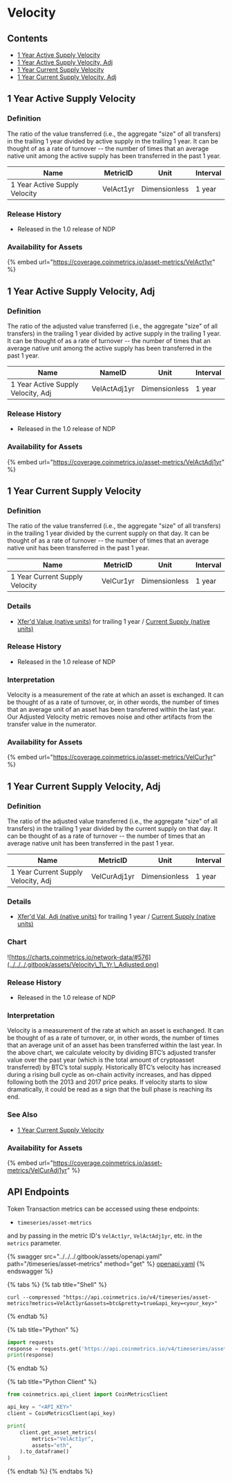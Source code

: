 # Velocity

## Contents

* [1 Year Active Supply Velocity](velocity.md#velactadj1yr)
* [1 Year Active Supply Velocity, Adj](velocity.md#velactadj1yr)
* [1 Year Current Supply Velocity](velocity.md#velcur1yr)
* [1 Year Current Supply Velocity, Adj](velocity.md#velcuradj1yr)

## 1 Year Active Supply Velocity <a href="#velact1yr" id="velact1yr"></a>

### Definition

The ratio of the value transferred (i.e., the aggregate "size" of all transfers) in the trailing 1 year divided by active supply in the trailing 1 year. It can be thought of as a rate of turnover -- the number of times that an average native unit among the active supply has been transferred in the past 1 year.

| Name                          | MetricID  | Unit          | Interval |
| ----------------------------- | --------- | ------------- | -------- |
| 1 Year Active Supply Velocity | VelAct1yr | Dimensionless | 1 year   |

### Release History

* Released in the 1.0 release of NDP

### Availability for Assets

{% embed url="https://coverage.coinmetrics.io/asset-metrics/VelAct1yr" %}

## 1 Year Active Supply Velocity, Adj <a href="#velactadj1yr" id="velactadj1yr"></a>

### Definition

The ratio of the adjusted value transferred (i.e., the aggregate "size" of all transfers) in the trailing 1 year divided by active supply in the trailing 1 year. It can be thought of as a rate of turnover -- the number of times that an average native unit among the active supply has been transferred in the past 1 year.

| Name                               | NameID       | Unit          | Interval |
| ---------------------------------- | ------------ | ------------- | -------- |
| 1 Year Active Supply Velocity, Adj | VelActAdj1yr | Dimensionless | 1 year   |

### Release History

* Released in the 1.0 release of NDP

### Availability for Assets

{% embed url="https://coverage.coinmetrics.io/asset-metrics/VelActAdj1yr" %}

## 1 Year Current Supply Velocity <a href="#velcur1yr" id="velcur1yr"></a>

### Definition

The ratio of the value transferred (i.e., the aggregate "size" of all transfers) in the trailing 1 year divided by the current supply on that day. It can be thought of as a rate of turnover -- the number of times that an average native unit has been transferred in the past 1 year.

| Name                           | MetricID  | Unit          | Interval |
| ------------------------------ | --------- | ------------- | -------- |
| 1 Year Current Supply Velocity | VelCur1yr | Dimensionless | 1 year   |

### Details

* [Xfer'd Value (native units)](../../transactions/txtfrvalntv.md) for trailing 1 year / [Current Supply (native units)](broken-reference)

### Release History

* Released in the 1.0 release of NDP

### Interpretation

Velocity​ is a measurement of the rate at which an asset is exchanged. It can be thought of as a rate of turnover, or, in other words, the number of times that an average unit of an asset has been transferred within the last year. Our Adjusted Velocity metric removes noise and other artifacts from the transfer value in the numerator.

### Availability for Assets

{% embed url="https://coverage.coinmetrics.io/asset-metrics/VelCur1yr" %}

## 1 Year Current Supply Velocity, Adj <a href="#velcuradj1yr" id="velcuradj1yr"></a>

### Definition

The ratio of the adjusted value transferred (i.e., the aggregate "size" of all transfers) in the trailing 1 year divided by the current supply on that day. It can be thought of as a rate of turnover -- the number of times that an average native unit has been transferred in the past 1 year.

| Name                                | MetricID     | Unit          | Interval |
| ----------------------------------- | ------------ | ------------- | -------- |
| 1 Year Current Supply Velocity, Adj | VelCurAdj1yr | Dimensionless | 1 year   |

### Details

* [Xfer'd Val, Adj (native units)](../../transactions/txtfrvaladjntv.md) for trailing 1 year / [Current Supply (native units)](broken-reference)

### Chart

![https://charts.coinmetrics.io/network-data/#576](../../../.gitbook/assets/Velocity\_1\_Yr,\_Adjusted.png)

### Release History

* Released in the 1.0 release of NDP

### Interpretation

Velocity​ is a measurement of the rate at which an asset is exchanged. It can be thought of as a rate of turnover, or, in other words, the number of times that an average unit of an asset has been transferred within the last year. In the above chart, we calculate velocity by dividing BTC’s adjusted transfer value over the past year (which is the total amount of cryptoasset transferred) by BTC’s total supply. Historically BTC’s velocity has increased during a rising bull cycle as on-chain activity increases, and has dipped following both the 2013 and 2017 price peaks. If velocity starts to slow dramatically, it could be read as a sign that the bull phase is reaching its end.

### See Also

* [1 Year Current Supply Velocity](../../transactions/velcur1yr.md)

### Availability for Assets

{% embed url="https://coverage.coinmetrics.io/asset-metrics/VelCurAdj1yr" %}

## API Endpoints

Token Transaction metrics can be accessed using these endpoints:

* `timeseries/asset-metrics`

and by passing in the metric ID's `VelAct1yr`, `VelActAdj1yr`, etc. in the `metrics` parameter.

{% swagger src="../../../.gitbook/assets/openapi.yaml" path="/timeseries/asset-metrics" method="get" %}
[openapi.yaml](../../../.gitbook/assets/openapi.yaml)
{% endswagger %}

{% tabs %}
{% tab title="Shell" %}
```shell
curl --compressed "https://api.coinmetrics.io/v4/timeseries/asset-metrics?metrics=VelAct1yr&assets=btc&pretty=true&api_key=<your_key>"
```
{% endtab %}

{% tab title="Python" %}
```python
import requests
response = requests.get('https://api.coinmetrics.io/v4/timeseries/asset-metrics?metrics=VelAct1yr&assets=btc&pretty=true&api_key=<your_key>').json()
print(response)
```
{% endtab %}

{% tab title="Python Client" %}
```python
from coinmetrics.api_client import CoinMetricsClient

api_key = "<API_KEY>"
client = CoinMetricsClient(api_key)

print(
    client.get_asset_metrics(
        metrics="VelAct1yr", 
        assets="eth",
    ).to_dataframe()
)
```
{% endtab %}
{% endtabs %}
